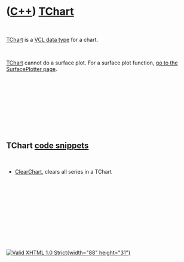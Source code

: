 



 

 

 

 

 

([C++](Cpp.htm)) [TChart](CppTChart.htm)
========================================

 

[TChart](CppTChart.htm) is a [VCL data type](CppVclDataType.htm) for a
chart.

 

[TChart](CppTChart.htm) cannot do a surface plot. For a surface plot
function, [go to the SurfacePlotter page](CppSurfacePlotterTImage.htm).

 

 

 

 

 

TChart [code snippets](CppCodeSnippets.htm)
-------------------------------------------

 

-   [ClearChart](CppClearChart.htm), clears all series in a TChart

 

 

 

 

 





 

[![Valid XHTML 1.0 Strict](valid-xhtml10.png){width="88"
height="31"}](http://validator.w3.org/check?uri=referer)
